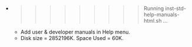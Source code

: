 * >>>>>>>>> Running inst-std-help-manuals-html.sh ...
  * Add user & developer manuals in Help menu.
  * Disk size = 2852196K. Space Used = 60K.
